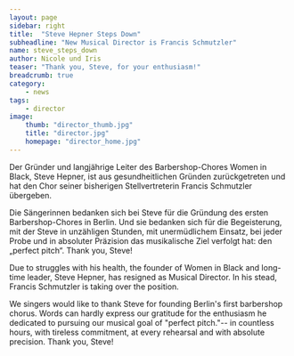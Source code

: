 ```yaml
---
layout: page
sidebar: right
title:  "Steve Hepner Steps Down"
subheadline: "New Musical Director is Francis Schmutzler"
name: steve_steps_down
author: Nicole und Iris
teaser: "Thank you, Steve, for your enthusiasm!"
breadcrumb: true
category:
    - news
tags:
    - director
image:
    thumb: "director_thumb.jpg"
    title: "director.jpg"
    homepage: "director_home.jpg"
---
```


Der Gründer und langjährige Leiter des Barbershop-Chores Women in Black, Steve Hepner, ist aus gesundheitlichen Gründen zurückgetreten und hat den Chor seiner bisherigen Stellvertreterin Francis Schmutzler übergeben.

Die Sängerinnen bedanken sich bei Steve für die Gründung des ersten Barbershop-Chores in Berlin. Und sie bedanken sich für die Begeisterung, mit der Steve in unzähligen Stunden, mit unermüdlichem Einsatz, bei jeder Probe und in absoluter Präzision das musikalische Ziel verfolgt hat: den „perfect pitch“. Thank you, Steve!

Due to struggles with his health, the founder of Women in Black and long-time leader, Steve Hepner, has resigned as Musical Director. In his stead, Francis Schmutzler is taking over the position.

We singers would like to thank Steve for founding Berlin's first barbershop chorus. Words can hardly express our gratitude for the enthusiasm he dedicated to pursuing our musical goal of "perfect pitch."-- in countless hours, with tireless commitment, at every rehearsal and with absolute precision.  Thank you, Steve!
